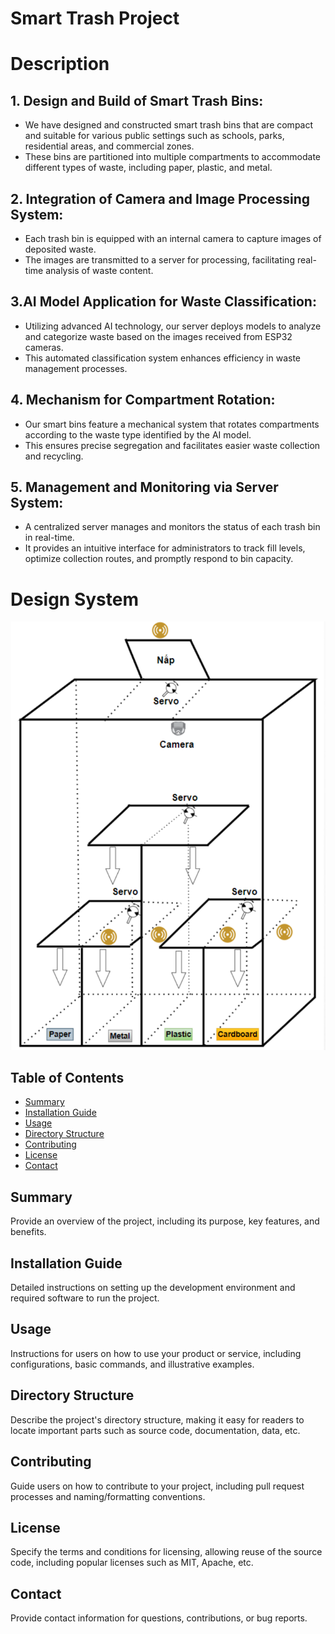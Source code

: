 # Smart Trash Project

# Description
## 1. Design and Build of Smart Trash Bins:
- We have designed and constructed smart trash bins that are compact and suitable for various public settings such as schools, parks, residential areas, and commercial zones.
- These bins are partitioned into multiple compartments to accommodate different types of waste, including paper, plastic, and metal.

## 2. Integration of Camera and Image Processing System:
- Each trash bin is equipped with an internal camera to capture images of deposited waste.
- The images are transmitted to a server for processing, facilitating real-time analysis of waste content.

## 3.AI Model Application for Waste Classification:
- Utilizing advanced AI technology, our server deploys models to analyze and categorize waste based on the images received from ESP32 cameras.
- This automated classification system enhances efficiency in waste management processes.

## 4. Mechanism for Compartment Rotation:
- Our smart bins feature a mechanical system that rotates compartments according to the waste type identified by the AI model.
- This ensures precise segregation and facilitates easier waste collection and recycling.

## 5. Management and Monitoring via Server System:
- A centralized server manages and monitors the status of each trash bin in real-time.
- It provides an intuitive interface for administrators to track fill levels, optimize collection routes, and promptly respond to bin capacity.

# Design System
![Desigin Bin](./images/design_bin.png)
## Table of Contents
- [Summary](#summary)
- [Installation Guide](#installation-guide)
- [Usage](#usage)
- [Directory Structure](#directory-structure)
- [Contributing](#contributing)
- [License](#license)
- [Contact](#contact)

## Summary
Provide an overview of the project, including its purpose, key features, and benefits.

## Installation Guide
Detailed instructions on setting up the development environment and required software to run the project.

## Usage
Instructions for users on how to use your product or service, including configurations, basic commands, and illustrative examples.

## Directory Structure
Describe the project's directory structure, making it easy for readers to locate important parts such as source code, documentation, data, etc.

## Contributing
Guide users on how to contribute to your project, including pull request processes and naming/formatting conventions.

## License
Specify the terms and conditions for licensing, allowing reuse of the source code, including popular licenses such as MIT, Apache, etc.

## Contact
Provide contact information for questions, contributions, or bug reports.
